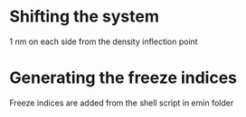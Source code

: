 # Shifting the system

1 nm on each side from the density inflection point

# Generating the freeze indices

Freeze indices are added from the shell script in emin folder
